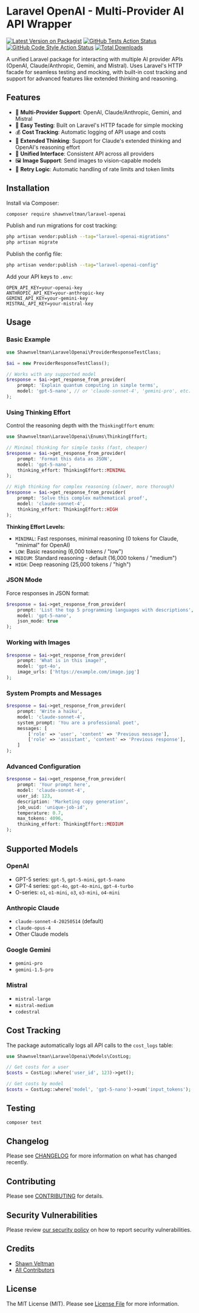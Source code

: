 # Laravel OpenAI - Multi-Provider AI API Wrapper

[![Latest Version on Packagist](https://img.shields.io/packagist/v/shawnveltman/laravel-openai.svg?style=flat-square)](https://packagist.org/packages/shawnveltman/laravel-openai)
[![GitHub Tests Action Status](https://img.shields.io/github/actions/workflow/status/shawnveltman/laravel-openai/run-tests.yml?branch=main&label=tests&style=flat-square)](https://github.com/shawnveltman/laravel-openai/actions?query=workflow%3Arun-tests+branch%3Amain)
[![GitHub Code Style Action Status](https://img.shields.io/github/actions/workflow/status/shawnveltman/laravel-openai/fix-php-code-style-issues.yml?branch=main&label=code%20style&style=flat-square)](https://github.com/shawnveltman/laravel-openai/actions?query=workflow%3A"Fix+PHP+code+style+issues"+branch%3Amain)
[![Total Downloads](https://img.shields.io/packagist/dt/shawnveltman/laravel-openai.svg?style=flat-square)](https://packagist.org/packages/shawnveltman/laravel-openai)

A unified Laravel package for interacting with multiple AI provider APIs (OpenAI, Claude/Anthropic, Gemini, and Mistral). Uses Laravel's HTTP facade for seamless testing and mocking, with built-in cost tracking and support for advanced features like extended thinking and reasoning.

## Features

- 🤖 **Multi-Provider Support**: OpenAI, Claude/Anthropic, Gemini, and Mistral
- 🧪 **Easy Testing**: Built on Laravel's HTTP facade for simple mocking
- 💰 **Cost Tracking**: Automatic logging of API usage and costs
- 🧠 **Extended Thinking**: Support for Claude's extended thinking and OpenAI's reasoning effort
- 🎯 **Unified Interface**: Consistent API across all providers
- 🖼️ **Image Support**: Send images to vision-capable models
- 🔄 **Retry Logic**: Automatic handling of rate limits and token limits

## Installation

Install via Composer:

```bash
composer require shawnveltman/laravel-openai
```

Publish and run migrations for cost tracking:

```bash
php artisan vendor:publish --tag="laravel-openai-migrations"
php artisan migrate
```

Publish the config file:

```bash
php artisan vendor:publish --tag="laravel-openai-config"
```

Add your API keys to `.env`:

```env
OPEN_API_KEY=your-openai-key
ANTHROPIC_API_KEY=your-anthropic-key
GEMINI_API_KEY=your-gemini-key
MISTRAL_API_KEY=your-mistral-key
```

## Usage

### Basic Example

```php
use Shawnveltman\LaravelOpenai\ProviderResponseTestClass;

$ai = new ProviderResponseTestClass();

// Works with any supported model
$response = $ai->get_response_from_provider(
    prompt: 'Explain quantum computing in simple terms',
    model: 'gpt-5-nano', // or 'claude-sonnet-4', 'gemini-pro', etc.
);
```

### Using Thinking Effort

Control the reasoning depth with the `ThinkingEffort` enum:

```php
use Shawnveltman\LaravelOpenai\Enums\ThinkingEffort;

// Minimal thinking for simple tasks (fast, cheaper)
$response = $ai->get_response_from_provider(
    prompt: 'Format this data as JSON',
    model: 'gpt-5-nano',
    thinking_effort: ThinkingEffort::MINIMAL
);

// High thinking for complex reasoning (slower, more thorough)
$response = $ai->get_response_from_provider(
    prompt: 'Solve this complex mathematical proof',
    model: 'claude-sonnet-4',
    thinking_effort: ThinkingEffort::HIGH
);
```

**Thinking Effort Levels:**
- `MINIMAL`: Fast responses, minimal reasoning (0 tokens for Claude, "minimal" for OpenAI)
- `LOW`: Basic reasoning (6,000 tokens / "low")
- `MEDIUM`: Standard reasoning - default (16,000 tokens / "medium")
- `HIGH`: Deep reasoning (25,000 tokens / "high")

### JSON Mode

Force responses in JSON format:

```php
$response = $ai->get_response_from_provider(
    prompt: 'List the top 5 programming languages with descriptions',
    model: 'gpt-5-nano',
    json_mode: true
);
```

### Working with Images

```php
$response = $ai->get_response_from_provider(
    prompt: 'What is in this image?',
    model: 'gpt-4o',
    image_urls: ['https://example.com/image.jpg']
);
```

### System Prompts and Messages

```php
$response = $ai->get_response_from_provider(
    prompt: 'Write a haiku',
    model: 'claude-sonnet-4',
    system_prompt: 'You are a professional poet',
    messages: [
        ['role' => 'user', 'content' => 'Previous message'],
        ['role' => 'assistant', 'content' => 'Previous response'],
    ]
);
```

### Advanced Configuration

```php
$response = $ai->get_response_from_provider(
    prompt: 'Your prompt here',
    model: 'claude-sonnet-4',
    user_id: 123,
    description: 'Marketing copy generation',
    job_uuid: 'unique-job-id',
    temperature: 0.7,
    max_tokens: 4096,
    thinking_effort: ThinkingEffort::MEDIUM
);
```

## Supported Models

### OpenAI
- GPT-5 series: `gpt-5`, `gpt-5-mini`, `gpt-5-nano`
- GPT-4 series: `gpt-4o`, `gpt-4o-mini`, `gpt-4-turbo`
- O-series: `o1`, `o1-mini`, `o3`, `o3-mini`, `o4-mini`

### Anthropic Claude
- `claude-sonnet-4-20250514` (default)
- `claude-opus-4`
- Other Claude models

### Google Gemini
- `gemini-pro`
- `gemini-1.5-pro`

### Mistral
- `mistral-large`
- `mistral-medium`
- `codestral`

## Cost Tracking

The package automatically logs all API calls to the `cost_logs` table:

```php
use Shawnveltman\LaravelOpenai\Models\CostLog;

// Get costs for a user
$costs = CostLog::where('user_id', 123)->get();

// Get costs by model
$costs = CostLog::where('model', 'gpt-5-nano')->sum('input_tokens');
```

## Testing

```bash
composer test
```

## Changelog

Please see [CHANGELOG](CHANGELOG.md) for more information on what has changed recently.

## Contributing

Please see [CONTRIBUTING](CONTRIBUTING.md) for details.

## Security Vulnerabilities

Please review [our security policy](../../security/policy) on how to report security vulnerabilities.

## Credits

- [Shawn Veltman](https://github.com/shawnveltman)
- [All Contributors](../../contributors)

## License

The MIT License (MIT). Please see [License File](LICENSE.md) for more information.
